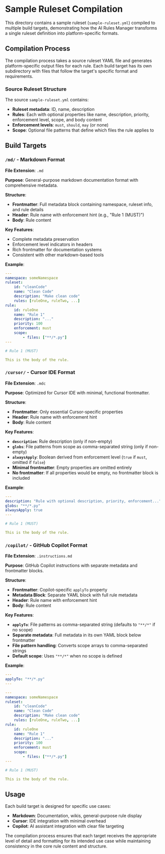 # Sample Ruleset Compilation

This directory contains a sample ruleset (`sample-ruleset.yml`) compiled to multiple build targets, demonstrating how the AI Rules Manager transforms a single ruleset definition into platform-specific formats.

## Compilation Process

The compilation process takes a source ruleset YAML file and generates platform-specific output files for each rule. Each build target has its own subdirectory with files that follow the target's specific format and requirements.

### Source Ruleset Structure

The source `sample-ruleset.yml` contains:
- **Ruleset metadata**: ID, name, description
- **Rules**: Each with optional properties like name, description, priority, enforcement level, scope, and body content
- **Enforcement levels**: `must`, `should`, `may` (or none)
- **Scope**: Optional file patterns that define which files the rule applies to

## Build Targets

### `/md/` - Markdown Format

**File Extension**: `.md`

**Purpose**: General-purpose markdown documentation format with comprehensive metadata.

**Structure**:
- **Frontmatter**: Full metadata block containing namespace, ruleset info, and rule details
- **Header**: Rule name with enforcement hint (e.g., "Rule 1 (MUST)")
- **Body**: Rule content

**Key Features**:
- Complete metadata preservation
- Enforcement level indicators in headers
- Rich frontmatter for documentation systems
- Consistent with other markdown-based tools

**Example**:
```yaml
---
namespace: someNamespace
ruleset:
    id: "cleanCode"
    name: "Clean Code"
    description: "Make clean code"
    rules: [ruleOne, ruleTwo, ...]
rule:
    id: ruleOne
    name: "Rule 1"
    description: "..."
    priority: 100
    enforcement: must
    scope:
        - files: ["**/*.py"]
---

# Rule 1 (MUST)

This is the body of the rule.
```

### `/cursor/` - Cursor IDE Format

**File Extension**: `.mdc`

**Purpose**: Optimized for Cursor IDE with minimal, functional frontmatter.

**Structure**:
- **Frontmatter**: Only essential Cursor-specific properties
- **Header**: Rule name with enforcement hint
- **Body**: Rule content

**Key Features**:
- **`description`**: Rule description (only if non-empty)
- **`globs`**: File patterns from scope as comma-separated string (only if non-empty)
- **`alwaysApply`**: Boolean derived from enforcement level (`true` if `must`, omitted if `false`)
- **Minimal frontmatter**: Empty properties are omitted entirely
- **No frontmatter**: If all properties would be empty, no frontmatter block is included

**Example**:
```yaml
---
description: "Rule with optional description, priority, enforcement..."
globs: "**/*.py"
alwaysApply: true
---

# Rule 1 (MUST)

This is the body of the rule.
```

### `/copilot/` - GitHub Copilot Format

**File Extension**: `.instructions.md`

**Purpose**: GitHub Copilot instructions with separate metadata and frontmatter blocks.

**Structure**:
- **Frontmatter**: Copilot-specific `applyTo` property
- **Metadata Block**: Separate YAML block with full rule metadata
- **Header**: Rule name with enforcement hint
- **Body**: Rule content

**Key Features**:
- **`applyTo`**: File patterns as comma-separated string (defaults to `"**/*"` if no scope)
- **Separate metadata**: Full metadata in its own YAML block below frontmatter
- **File pattern handling**: Converts scope arrays to comma-separated strings
- **Default scope**: Uses `"**/*"` when no scope is defined

**Example**:
```yaml
---
applyTo: "**/*.py"
---

---
namespace: someNamespace
ruleset:
    id: "cleanCode"
    name: "Clean Code"
    description: "Make clean code"
    rules: [ruleOne, ruleTwo, ...]
rule:
    id: ruleOne
    name: "Rule 1"
    description: "..."
    priority: 100
    enforcement: must
    scope:
        - files: ["**/*.py"]
---

# Rule 1 (MUST)

This is the body of the rule.
```

## Usage

Each build target is designed for specific use cases:

- **Markdown**: Documentation, wikis, general-purpose rule display
- **Cursor**: IDE integration with minimal overhead
- **Copilot**: AI assistant integration with clear file targeting

The compilation process ensures that each target receives the appropriate level of detail and formatting for its intended use case while maintaining consistency in the core rule content and structure.
